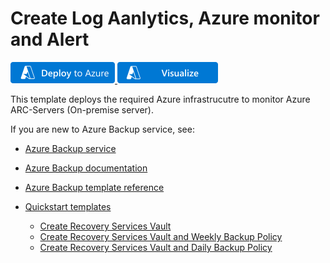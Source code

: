 # Create Log Aanlytics, Azure monitor and Alert


<a href="https://portal.azure.com/#create/Microsoft.Template/uri/https%3A%2F%2Fraw.githubusercontent.com%2FValtoIT%2FMS365-Azure%2Fmain%2FDraft%2FAzure%2520ARC%2520-%2520Server%2520Monitoring%2FNestedTemplateAlertsSample%2FAzureDeploy.json" target="_blank">
    <img src="https://raw.githubusercontent.com/Azure/azure-quickstart-templates/master/1-CONTRIBUTION-GUIDE/images/deploytoazure.png"/>
</a>
<a href="http://armviz.io/#/?load=https://portal.azure.com/#create/Microsoft.Template/uri/https%3A%2F%2Fraw.githubusercontent.com%2FValtoIT%2FMS365-Azure%2Fmain%2FDraft%2FAzure%2520ARC%2520-%2520Server%2520Monitoring%2FNestedTemplateAlertsSample%2FAzureDeploy.json" target="_blank">
    <img src="https://raw.githubusercontent.com/Azure/azure-quickstart-templates/master/1-CONTRIBUTION-GUIDE/images/visualizebutton.png"/>
</a>

This template deploys the required Azure infrastrucutre to monitor Azure ARC-Servers (On-premise server).

If you are new to Azure Backup service, see:

- [Azure Backup service](https://azure.microsoft.com/services/backup/)
- [Azure Backup documentation](https://docs.microsoft.com/azure/backup/)
- [Azure Backup template reference](https://docs.microsoft.com/azure/templates/microsoft.recoveryservices/allversions)
- [Quickstart templates](https://azure.microsoft.com/resources/templates/?resourceType=Microsoft.Recoveryservices&pageNumber=1&sort=Popular)

    - [Create Recovery Services Vault](https://github.com/Azure/azure-quickstart-templates/tree/master/101-recovery-services-vault-create)
    - [Create Recovery Services Vault and Weekly Backup Policy](https://github.com/Azure/azure-quickstart-templates/tree/master/101-recovery-services-weekly-backup-policy-create)
    - [Create Recovery Services Vault and Daily Backup Policy](https://github.com/Azure/azure-quickstart-templates/tree/master/101-recovery-services-daily-backup-policy-create)



